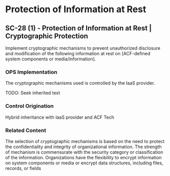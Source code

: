 # Protection of Information at Rest
## SC-28 (1) - Protection of Information at Rest | Cryptographic Protection

Implement cryptographic mechanisms to prevent unauthorized disclosure and modification of the following information at rest on [ACF-defined system components or media/information].

### OPS Implementation

The cryptographic mechanisms used is controlled by the IaaS provider.

TODO: Seek inherited text

### Control Origination

Hybrid inheritance with IaaS provider and ACF Tech

### Related Content

The selection of cryptographic mechanisms is based on the need to protect the confidentiality and integrity of organizational information. The strength of mechanism is commensurate with the security category or classification of the information. Organizations have the flexibility to encrypt information on system components or media or encrypt data structures, including files, records, or fields
